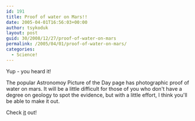 ```yaml
---
id: 191
title: Proof of water on Mars!!
date: 2005-04-01T16:56:03+00:00
author: tsykoduk
layout: post
guid: 30/2008/12/27/proof-of-water-on-mars
permalink: /2005/04/01/proof-of-water-on-mars/
categories:
  - Science!
---
```

<p>Yup - you heard it!</p>


<p>The popular Astronomoy Picture of the Day page has photographic proof of water on mars. It will be a little difficult for those of you who don't have a degree on geology to spot the evidence, but with a little effort, I think you'll be able to make it out.</p>


<p>Check <a href="http://antwrp.gsfc.nasa.gov/apod/ap050401.html">it</a> out!</p>